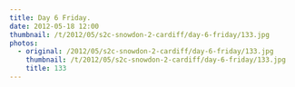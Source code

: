 ```yaml
---
title: Day 6 Friday.
date: 2012-05-18 12:00
thumbnail: /t/2012/05/s2c-snowdon-2-cardiff/day-6-friday/133.jpg
photos:
  - original: /2012/05/s2c-snowdon-2-cardiff/day-6-friday/133.jpg
    thumbnail: /t/2012/05/s2c-snowdon-2-cardiff/day-6-friday/133.jpg
    title: 133
---
```

